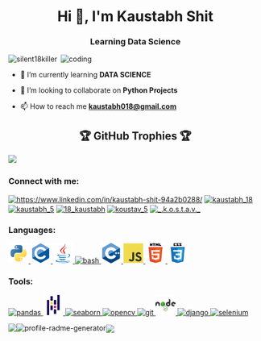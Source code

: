 <h1 align="center">Hi 👋, I'm Kaustabh Shit</h1>
<h3 align="center">Learning Data Science</h3>

<img align="right" alt="coding" width="400" src="https://media4.giphy.com/media/v1.Y2lkPTc5MGI3NjExazUxdGxndnd5ZTk2ZndpdmppNTFzd3ltMnYwbGpncDJ0OGlvdzlwMCZlcD12MV9pbnRlcm5hbF9naWZfYnlfaWQmY3Q9Zw/hun4DFmfnDId3lid5b/giphy.gif">

<p align="left"> <img src="https://komarev.com/ghpvc/?username=silent18killer&label=Profile%20views&color=0e75b6&style=flat" alt="silent18killer" /> </p>

- 🌱 I’m currently learning **DATA SCIENCE**

- 👯 I’m looking to collaborate on **Python Projects**

- 📫 How to reach me **kaustabh018@gmail.com**

<div>
  <h2 align="center"> 🏆 GitHub Trophies 🏆 </h2>
  <p align="left"> <img height="auto" src="https://github-profile-trophy.vercel.app/?username=Silent18Killer&theme=ambient_gradient&no-frame=false&no-bg=false&margin-w=4" /> </p>
</div>

<h3 align="left">Connect with me:</h3>
<p align="left">
<a href="https://linkedin.com/in/https://www.linkedin.com/in/kaustabh-shit-94a2b0288/" target="blank"><img align="center" src="https://raw.githubusercontent.com/rahuldkjain/github-profile-readme-generator/master/src/images/icons/Social/linked-in-alt.svg" alt="https://www.linkedin.com/in/kaustabh-shit-94a2b0288/" height="30" width="40" /></a>
<a href="https://www.leetcode.com/kaustabh_18" target="blank"><img align="center" src="https://raw.githubusercontent.com/rahuldkjain/github-profile-readme-generator/master/src/images/icons/Social/leet-code.svg" alt="kaustabh_18" height="30" width="40" /></a>
<a href="https://auth.geeksforgeeks.org/user/kaustabh_5" target="blank"><img align="center" src="https://raw.githubusercontent.com/rahuldkjain/github-profile-readme-generator/master/src/images/icons/Social/geeks-for-geeks.svg" alt="kaustabh_5" height="30" width="40" /></a>
<a href="https://www.hackerrank.com/18_kaustabh" target="blank"><img align="center" src="https://raw.githubusercontent.com/rahuldkjain/github-profile-readme-generator/master/src/images/icons/Social/hackerrank.svg" alt="18_kaustabh" height="30" width="40" /></a>
<a href="https://twitter.com/koustav_5" target="blank"><img align="center" src="https://raw.githubusercontent.com/rahuldkjain/github-profile-readme-generator/master/src/images/icons/Social/twitter.svg" alt="koustav_5" height="30" width="40" /></a>
<a href="https://instagram.com/_.k.o.s.t.a.v._" target="blank"><img align="center" src="https://raw.githubusercontent.com/rahuldkjain/github-profile-readme-generator/master/src/images/icons/Social/instagram.svg" alt="_.k.o.s.t.a.v._" height="30" width="40" /></a>
</p>

<h3 align="left">Languages:</h3>
<p align="left"> 
  <a href="https://www.python.org" target="_blank" rel="noreferrer"> <img src="https://raw.githubusercontent.com/devicons/devicon/master/icons/python/python-original.svg" alt="python" width="40" height="40"/> </a> 
  <a href="https://www.cprogramming.com/" target="_blank" rel="noreferrer"> <img src="https://raw.githubusercontent.com/devicons/devicon/master/icons/c/c-original.svg" alt="c" width="40" height="40"/> </a> 
  <a href="https://www.java.com" target="_blank" rel="noreferrer"> <img src="https://raw.githubusercontent.com/devicons/devicon/master/icons/java/java-original.svg" alt="java" width="40" height="40"/> </a>
  <a href="https://www.gnu.org/software/bash/" target="_blank" rel="noreferrer"> <img src="https://www.vectorlogo.zone/logos/gnu_bash/gnu_bash-icon.svg" alt="bash" width="40" height="40"/> </a>
  <a href="https://www.w3schools.com/cpp/" target="_blank" rel="noreferrer"> <img src="https://raw.githubusercontent.com/devicons/devicon/master/icons/cplusplus/cplusplus-original.svg" alt="cplusplus" width="40" height="40"/> </a> 
  <a href="https://developer.mozilla.org/en-US/docs/Web/JavaScript" target="_blank" rel="noreferrer"> <img src="https://raw.githubusercontent.com/devicons/devicon/master/icons/javascript/javascript-original.svg" alt="javascript" width="40" height="40"/> </a>
  <a href="https://www.w3.org/html/" target="_blank" rel="noreferrer"> <img src="https://raw.githubusercontent.com/devicons/devicon/master/icons/html5/html5-original-wordmark.svg" alt="html5" width="40" height="40"/> </a> 
  <a href="https://www.w3schools.com/css/" target="_blank" rel="noreferrer"> <img src="https://raw.githubusercontent.com/devicons/devicon/master/icons/css3/css3-original-wordmark.svg" alt="css3" width="40" height="40"/> </a>
</p>
  
  <h3 align="left">Tools:</h3>
  <p align="left">
    <a href="https://pandas.pydata.org/" target="_blank" rel="noreferrer"> <img src="https://img.shields.io/badge/numpy-%23013243.svg" alt="pandas" width="40" height="40"/> </a>
    <a href="https://pandas.pydata.org/" target="_blank" rel="noreferrer"> <img src="https://raw.githubusercontent.com/devicons/devicon/2ae2a900d2f041da66e950e4d48052658d850630/icons/pandas/pandas-original.svg" alt="pandas" width="40" height="40"/> </a>
    <a href="https://seaborn.pydata.org/" target="_blank" rel="noreferrer"> <img src="https://seaborn.pydata.org/_images/logo-mark-lightbg.svg" alt="seaborn" width="40" height="40"/> </a> 
    <a href="https://opencv.org/" target="_blank" rel="noreferrer"> <img src="https://www.vectorlogo.zone/logos/opencv/opencv-icon.svg" alt="opencv" width="40" height="40"/> </a>
    <a href="https://git-scm.com/" target="_blank" rel="noreferrer"> <img src="https://www.vectorlogo.zone/logos/git-scm/git-scm-icon.svg" alt="git" width="40" height="40"/> </a>
    <a href="https://nodejs.org" target="_blank" rel="noreferrer"> <img src="https://raw.githubusercontent.com/devicons/devicon/master/icons/nodejs/nodejs-original-wordmark.svg" alt="nodejs" width="40" height="40"/> </a>
    <a href="https://www.djangoproject.com/" target="_blank" rel="noreferrer"> <img src="https://cdn.worldvectorlogo.com/logos/django.svg" alt="django" width="40" height="40"/> </a>   
    <a href="https://www.selenium.dev" target="_blank" rel="noreferrer"> <img src="https://raw.githubusercontent.com/detain/svg-logos/780f25886640cef088af994181646db2f6b1a3f8/svg/selenium-logo.svg" alt="selenium" width="40" height="40"/> </a>
  </p>

<p>
  <img align="left" height="auto" width={300} src="https://github-readme-streak-stats.herokuapp.com/?user=Silent18Killer&theme=blue_navy&hide_border=false" />
  <img align="left" height="auto" width={300} src="https://github-readme-stats.vercel.app/api?username=Silent18Killer&theme=blue_navy&hide_border=false&include_all_commits=true&count_private=true&layout=compact" alt="profile-radme-generator" />
  <img align="center" height="auto" width={300} src="https://github-readme-stats.vercel.app/api/top-langs/?username=Silent18Killer&theme=blue_navy&hide_border=false&include_all_commits=true&count_private=true&layout=compact" /> <p>




